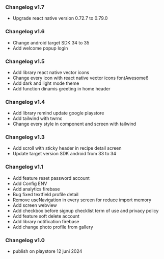 ### Changelog v1.7

- Upgrade react native version 0.72.7 to 0.79.0

### Changelog v1.6

- Change android target SDK 34 to 35
- Add welcome popup login

### Changelog v1.5

- Add library react native vector icons
- Change every icon with react native vector icons fontAwesome6
- Add dark and light mode theme
- Add function dinamis greeting in home header

### Changelog v1.4

- Add library remind update google playstore
- Add tailwind with twrnc
- Change every style in component and screen with tailwind

### Changelog v1.3

- Add scroll with sticky header in recipe detail screen
- Update target version SDK android from 33 to 34

### Changelog v1.1

- Add feature reset password account
- Add Config ENV
- Add analytics firebase
- Bug fixed textfield profile detail
- Remove useNavigation in every screen for reduce import memory
- Add screen webview
- Add checkbox before signup checklist term of use and privacy policy
- Add feature soft delete account
- Add library notification firebase
- Add change photo profile from gallery

### Changelog v1.0

- publish on playstore 12 juni 2024
